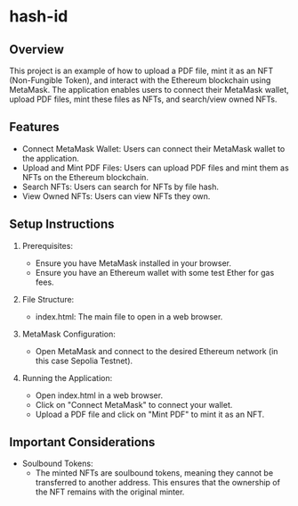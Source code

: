 # hash-id
## Overview
This project is an example of how to upload a PDF file, mint it as an NFT (Non-Fungible Token), and interact with the Ethereum blockchain using MetaMask. The application enables users to connect their MetaMask wallet, upload PDF files, mint these files as NFTs, and search/view owned NFTs.
## Features
- Connect MetaMask Wallet: Users can connect their MetaMask wallet to the application.
- Upload and Mint PDF Files: Users can upload PDF files and mint them as NFTs on the Ethereum blockchain.
- Search NFTs: Users can search for NFTs by file hash.
- View Owned NFTs: Users can view NFTs they own.
## Setup Instructions
1. Prerequisites:
    - Ensure you have MetaMask installed in your browser.
    - Ensure you have an Ethereum wallet with some test Ether for gas fees.
      
2. File Structure:
    - index.html: The main file to open in a web browser.

3. MetaMask Configuration:
    - Open MetaMask and connect to the desired Ethereum network (in this case Sepolia Testnet).

4. Running the Application:
   - Open index.html in a web browser.
    - Click on "Connect MetaMask" to connect your wallet.
    - Upload a PDF file and click on "Mint PDF" to mint it as an NFT.
## Important Considerations
- Soulbound Tokens:
  - The minted NFTs are soulbound tokens, meaning they cannot be transferred to another address. This ensures that the ownership of the NFT remains with the original minter.

